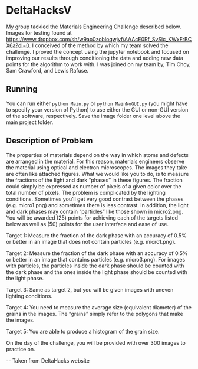 # DeltaHacksV

My group tackled the Materials Engineering Challenge described below. Images for testing found at https://www.dropbox.com/sh/w9ao0zobloqwjvf/AAAcE0Rf_SvSic_KWxFrBCX6a?dl=0. I conceived of the method by which my team solved the challenge. I proved the concept using the jupyter notebook and focused on improving our results through conditioning the data and adding new data points for the algorithm to work with. I was joined on my team by, Tim Choy, Sam Crawford, and Lewis Rafuse. 

## Running

You can run either `python Main.py` or `python MainNoGUI.py` (you might have to specify your version of Python) to use either the GUI or non-GUI version of the software, respectively. Save the image folder one level above the main project folder.

## Description of Problem

The properties of materials depend on the way in which atoms and defects are arranged in the material. For this reason, materials engineers observe the material using optical and electron microscopes. The images they take are often like attached figures. What we would like you to do, is to measure the fractions of the light and dark “phases” in these figures. The fraction could simply be expressed as number of pixels of a given color over the total number of pixels. The problem is complicated by the lighting conditions. Sometimes you’ll get very good contrast between the phases (e.g. micro1.png) and sometimes there is less contrast. In addition, the light and dark phases may contain “particles” like those shown in micro2.png. You will be awarded (25) points for achieving each of the targets listed below as well as (50) points for the user interface and ease of use.

Target 1: Measure the fraction of the dark phase with an accuracy of 0.5% or better in an image that does not contain particles (e.g. micro1.png).

Target 2: Measure the fraction of the dark phase with an accuracy of 0.5% or better in an image that contains particles (e.g. micro3.png). For images with particles, the particles inside the dark phase should be counted with the dark phase and the ones inside the light phase should be counted with the light phase.

Target 3: Same as target 2, but you will be given images with uneven lighting conditions.

Target 4: You need to measure the average size (equivalent diameter) of the grains in the images. The “grains” simply refer to the polygons that make the images.

Target 5: You are able to produce a histogram of the grain size.

On the day of the challenge, you will be provided with over 300 images to practice on.

-- Taken from DeltaHacks website
